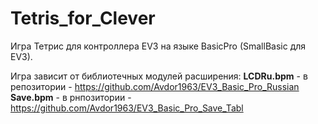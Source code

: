 # Tetris_for_Clever
Игра Тетрис для контроллера EV3 на языке BasicPro (SmallBasic для EV3).

Игра зависит от библиотечных модулей расширения:
**LCDRu.bpm** - в репозитории - <https://github.com/Avdor1963/EV3_Basic_Pro_Russian>
**Save.bpm** - в рнпозитории - <https://github.com/Avdor1963/EV3_Basic_Pro_Save_Tabl>

